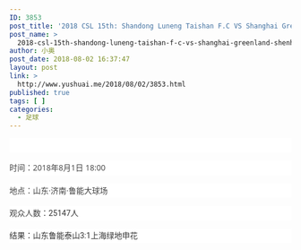 ```yaml
---
ID: 3853
post_title: '2018 CSL 15th: Shandong Luneng Taishan F.C VS Shanghai Greenland Shenhua F.C'
post_name: >
  2018-csl-15th-shandong-luneng-taishan-f-c-vs-shanghai-greenland-shenhua-f-c
author: 小奥
post_date: 2018-08-02 16:37:47
layout: post
link: >
  http://www.yushuai.me/2018/08/02/3853.html
published: true
tags: [ ]
categories:
  - 足球
---
```

<p style="box-sizing: border-box; margin-top: 0px; margin-bottom: 15px; padding: 0px; border: 0px; outline: 0px; vertical-align: baseline; background: #ffffff; word-wrap: break-word; line-height: 1.8em; color: #414141; font-family: 'Open Sans', 'Helvetica Neue', Helvetica, Arial, sans-serif; white-space: normal; text-align: center;"><img class="wp-image-3858" src="https://dqhplhzz2008-1251830035.cos.ap-guangzhou.myqcloud.com/wp-content/uploads/2018/08/zc.jpg" alt="" /> </p>
<p style="box-sizing: border-box; margin-top: 0px; margin-bottom: 15px; padding: 0px; border: 0px; outline: 0px; vertical-align: baseline; background: #ffffff; word-wrap: break-word; line-height: 1.8em; color: #414141; font-family: 'Open Sans', 'Helvetica Neue', Helvetica, Arial, sans-serif; white-space: normal;">时间：2018年8月1日 18:00</p>
<p style="box-sizing: border-box; margin-top: 0px; margin-bottom: 15px; padding: 0px; border: 0px; outline: 0px; vertical-align: baseline; background: #ffffff; word-wrap: break-word; line-height: 1.8em; color: #414141; font-family: 'Open Sans', 'Helvetica Neue', Helvetica, Arial, sans-serif; white-space: normal;">地点：山东·济南·鲁能大球场</p>
<p style="box-sizing: border-box; margin-top: 0px; margin-bottom: 15px; padding: 0px; border: 0px; outline: 0px; vertical-align: baseline; background: #ffffff; word-wrap: break-word; line-height: 1.8em; color: #414141; font-family: 'Open Sans', 'Helvetica Neue', Helvetica, Arial, sans-serif; white-space: normal;">观众人数：<span style="box-sizing: border-box; margin: 0px; padding: 0px; border: 0px; outline: 0px; vertical-align: baseline; background-image: initial; background-position: initial; background-size: initial; background-repeat: initial; background-attachment: initial; background-origin: initial; background-clip: initial; word-wrap: break-word; color: #333333; font-family: Roboto, 'Helvetica Neue', Helvetica, Arial, sans-serif;">25147人</span></p>
<p style="box-sizing: border-box; margin-top: 0px; margin-bottom: 15px; padding: 0px; border: 0px; outline: 0px; vertical-align: baseline; background: #ffffff; word-wrap: break-word; line-height: 1.8em; color: #414141; font-family: 'Open Sans', 'Helvetica Neue', Helvetica, Arial, sans-serif; white-space: normal;"><span style="box-sizing: border-box; margin: 0px; padding: 0px; border: 0px; outline: 0px; vertical-align: baseline; background: transparent; word-wrap: break-word; color: #333333; font-family: Roboto, 'Helvetica Neue', Helvetica, Arial, sans-serif;">结果：山东鲁能泰山3:1上海绿地申花</span></p>
<!-- wp:image {"id":3858} --><!-- /wp:image -->